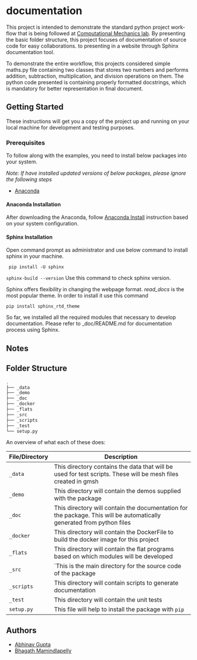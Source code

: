 # documentation
This project is intended to demonstrate the standard python project work-flow that is being followed at [Computational Mechanics lab](https://computationalmechanics.in/). By presenting the basic folder structure, this project focuses of documentation of source code for easy collaborations. to presenting in a website through Sphinx documentation tool.

To demonstrate the entire workflow, this projects considered simple maths.py file containing two classes that stores two numbers and performs addition, subtraction, multiplication, and division operations on them. The python code presented is containing properly formatted docstrings, which is mandatory for better representation in final document.

 ## Getting Started

These instructions will get you a copy of the project up and running on your local machine for development and testing purposes. 

### Prerequisites

To follow along with the examples, you need to install below packages into your system. 

*Note: If have installed updated versions of below packages, please ignore the following steps*

* [Anaconda](https://www.anaconda.com/)

#### Anaconda Installation

After downloading the Anaconda, follow [Anaconda Install](https://docs.anaconda.com/anaconda/install/) instruction based on your system configuration.


#### Sphinx Installation

Open command prompt as administrator and use below command to install sphinx in your machine.

```
 pip install -U sphinx
```

`sphinx-build --version` Use this command to check sphinx version.

Sphinx offers flexibility in changing the webpage format.  *read_docs*  is the most popular theme. In order to install it use this command  

```pip install sphinx_rtd_theme```

So far, we installed all the required modules that necessary to develop documentation. Please refer to _doc/README.md for documentation process using Sphinx.

## Notes



## Folder Structure


```bash
.
├── _data
├── _demo
├── _doc
├── _docker
├── _flats
├── _src
├── _scripts
├── _test
└── setup.py
```



An overview of what each of these does:

| File/Directory | Description                                                  |
| -------------- | ------------------------------------------------------------ |
| `_data`        | This directory contains the data that will be used for test scripts. These will be mesh files created in gmsh |
| `_demo`        | This directory will contain the demos supplied with the package |
| `_doc`         | This directory will contain the documentation for the package. This will be automatically generated from python files |
| `_docker`      | This directory will contain the DockerFile to build the docker image for this project |
| `_flats`       | This directory will contain the flat programs based on which modules will be developed |
| `_src`         | `This is the main directory for the source code of the package |
| `_scripts`     | This directory will contain scripts to generate documentation |
| `_test`        | This directory will contain the unit tests                   |
| `setup.py`     | This file will help to install the package with `pip`        |


## Authors
- [Abhinav Gupta](abhigupta.io)
- [Bhagath Mamindlapelly](https://github.com/bhagath555)
